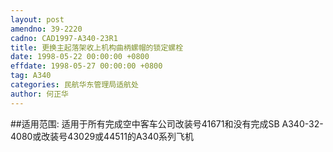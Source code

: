 ```yaml
---
layout: post
amendno: 39-2220
cadno: CAD1997-A340-23R1
title: 更换主起落架收上机构曲柄螺帽的锁定螺栓
date: 1998-05-22 00:00:00 +0800
effdate: 1998-05-27 00:00:00 +0800
tag: A340
categories: 民航华东管理局适航处
author: 何正华
---
```


##适用范围:
适用于所有完成空中客车公司改装号41671和没有完成SB A340-32-4080或改装号43029或44511的A340系列飞机

